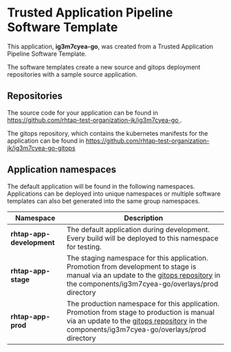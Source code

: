 # Trusted Application Pipeline Software Template

This application, **ig3m7cyea-go**, was created from a Trusted Application Pipeline Software Template.

The software templates create a new source and gitops deployment repositories with a sample source application. 

## Repositories

The source code for your application can be found in [https://github.com/rhtap-test-organization-jk/ig3m7cyea-go ](https://github.com/rhtap-test-organization-jk/ig3m7cyea-go ).
 
The gitops repository, which contains the kubernetes manifests for the application can be found in 
[https://github.com/rhtap-test-organization-jk/ig3m7cyea-go-gitops ](https://github.com/rhtap-test-organization-jk/ig3m7cyea-go-gitops ) 

## Application namespaces 

The default application will be found in the following namespaces. Applications can be deployed into unique namespaces or multiple software templates can also bet generated into the same group namespaces.  

|  Namespace   |  Description   |  
| -------- | -------- |   
| **rhtap-app-development** | The default application during development. Every build will be deployed to this namespace for testing. | 
| **rhtap-app-stage** | The staging namespace for this application. Promotion from development to stage is manual via an update to the [gitops repository](https://github.com/rhtap-test-organization-jk/ig3m7cyea-go-gitops ) in the components/ig3m7cyea-go/overlays/prod directory |  
| **rhtap-app-prod** | The production namespace for this application. Promotion from stage to production is manual via an update to the [gitops repository](https://github.com/rhtap-test-organization-jk/ig3m7cyea-go-gitops ) in the components/ig3m7cyea-go/overlays/prod directory | 
